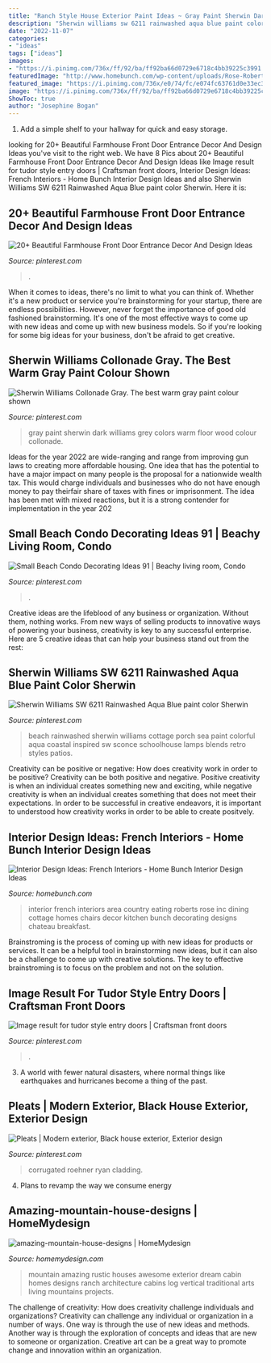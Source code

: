 ```yaml
---
title: "Ranch Style House Exterior Paint Ideas ~ Gray Paint Sherwin Dark Williams Grey Colors Warm Floor Wood Colour Collonade"
description: "Sherwin williams sw 6211 rainwashed aqua blue paint color sherwin"
date: "2022-11-07"
categories:
- "ideas"
tags: ["ideas"]
images:
- "https://i.pinimg.com/736x/ff/92/ba/ff92ba66d0729e6718c4bb39225c3991.jpg"
featuredImage: "http://www.homebunch.com/wp-content/uploads/Rose-Roberts-Interior-Design-Inc..jpg"
featured_image: "https://i.pinimg.com/736x/e0/74/fc/e074fc63761d0e33ec3e451674d479a2.jpg"
image: "https://i.pinimg.com/736x/ff/92/ba/ff92ba66d0729e6718c4bb39225c3991.jpg"
ShowToc: true
author: "Josephine Bogan"
---
```



1. Add a simple shelf to your hallway for quick and easy storage.

	

		
looking for 20+ Beautiful Farmhouse Front Door Entrance Decor And Design Ideas you've visit to the right web. We have 8 Pics about 20+ Beautiful Farmhouse Front Door Entrance Decor And Design Ideas like Image result for tudor style entry doors | Craftsman front doors, Interior Design Ideas: French Interiors - Home Bunch Interior Design Ideas and also Sherwin Williams SW 6211 Rainwashed Aqua Blue paint color Sherwin. Here it is:
		
    
## 20+ Beautiful Farmhouse Front Door Entrance Decor And Design Ideas

<img loading=lazy src="https://i.pinimg.com/736x/1f/32/e0/1f32e081ace0a2866683a9701345c2fb.jpg" onerror="this.onerror=null;this.src='https://tse1.mm.bing.net/th?id=OIP.GMiMqLDZc0LftmZuE9N3nQHaNK&amp;pid=15.1';" alt="20+ Beautiful Farmhouse Front Door Entrance Decor And Design Ideas">

_Source: pinterest.com_

>. 

	

When it comes to ideas, there's no limit to what you can think of. Whether it's a new product or service you're brainstorming for your startup, there are endless possibilities. However, never forget the importance of good old fashioned brainstorming. It's one of the most effective ways to come up with new ideas and come up with new business models. So if you're looking for some big ideas for your business, don't be afraid to get creative.

    
## Sherwin Williams Collonade Gray. The Best Warm Gray Paint Colour Shown

<img loading=lazy src="https://i.pinimg.com/736x/ff/92/ba/ff92ba66d0729e6718c4bb39225c3991.jpg" onerror="this.onerror=null;this.src='https://tse3.mm.bing.net/th?id=OIP.N4OG69dy4KCP666P8ROJ4QHaJ4&amp;pid=15.1';" alt="Sherwin Williams Collonade Gray. The best warm gray paint colour shown">

_Source: pinterest.com_

>gray paint sherwin dark williams grey colors warm floor wood colour collonade. 

	

Ideas for the year 2022 are wide-ranging and range from improving gun laws to creating more affordable housing. One idea that has the potential to have a major impact on many people is the proposal for a nationwide wealth tax. This would charge individuals and businesses who do not have enough money to pay theirfair share of taxes with fines or imprisonment. The idea has been met with mixed reactions, but it is a strong contender for implementation in the year 202
    
## Small Beach Condo Decorating Ideas 91 | Beachy Living Room, Condo

<img loading=lazy src="https://i.pinimg.com/736x/f5/27/31/f52731ca7b5a033ba40623e9e3033319.jpg" onerror="this.onerror=null;this.src='https://tse2.mm.bing.net/th?id=OIP.evDcif9GHKCRYTj1cTSpdgHaLF&amp;pid=15.1';" alt="Small Beach Condo Decorating Ideas 91 | Beachy living room, Condo">

_Source: pinterest.com_

>. 

	

Creative ideas are the lifeblood of any business or organization. Without them, nothing works. From new ways of selling products to innovative ways of powering your business, creativity is key to any successful enterprise. Here are 5 creative ideas that can help your business stand out from the rest:

    
## Sherwin Williams SW 6211 Rainwashed Aqua Blue Paint Color Sherwin

<img loading=lazy src="https://i.pinimg.com/736x/f2/3e/b7/f23eb719cdab8e714f424c2390ed559c.jpg" onerror="this.onerror=null;this.src='https://tse3.mm.bing.net/th?id=OIP.WrSdrR2XeUpZ0OOXpNyaNAHaLG&amp;pid=15.1';" alt="Sherwin Williams SW 6211 Rainwashed Aqua Blue paint color Sherwin">

_Source: pinterest.com_

>beach rainwashed sherwin williams cottage porch sea paint colorful aqua coastal inspired sw sconce schoolhouse lamps blends retro styles patios. 

	

Creativity can be positive or negative: How does creativity work in order to be positive?
Creativity can be both positive and negative. Positive creativity is when an individual creates something new and exciting, while negative creativity is when an individual creates something that does not meet their expectations. In order to be successful in creative endeavors, it is important to understood how creativity works in order to be able to create positvely.

    
## Interior Design Ideas: French Interiors - Home Bunch Interior Design Ideas

<img loading=lazy src="http://www.homebunch.com/wp-content/uploads/Rose-Roberts-Interior-Design-Inc..jpg" onerror="this.onerror=null;this.src='https://tse1.mm.bing.net/th?id=OIP.anO8zNmhhFZnQBC-JduRvQHaLE&amp;pid=15.1';" alt="Interior Design Ideas: French Interiors - Home Bunch Interior Design Ideas">

_Source: homebunch.com_

>interior french interiors area country eating roberts rose inc dining cottage homes chairs decor kitchen bunch decorating designs chateau breakfast. 

	

Brainstroming is the process of coming up with new ideas for products or services. It can be a helpful tool in brainstorming new ideas, but it can also be a challenge to come up with creative solutions. The key to effective brainstroming is to focus on the problem and not on the solution.

    
## Image Result For Tudor Style Entry Doors | Craftsman Front Doors

<img loading=lazy src="https://i.pinimg.com/736x/36/3d/f5/363df5a13cb3a0a525fd1bc76783a1f7.jpg" onerror="this.onerror=null;this.src='https://tse3.mm.bing.net/th?id=OIP.mEv-tqo0rJDX6jo61nzt1AHaJ3&amp;pid=15.1';" alt="Image result for tudor style entry doors | Craftsman front doors">

_Source: pinterest.com_

>. 

	

3. A world with fewer natural disasters, where normal things like earthquakes and hurricanes become a thing of the past. 

    
## Pleats | Modern Exterior, Black House Exterior, Exterior Design

<img loading=lazy src="https://i.pinimg.com/736x/e0/74/fc/e074fc63761d0e33ec3e451674d479a2.jpg" onerror="this.onerror=null;this.src='https://tse3.mm.bing.net/th?id=OIP.__o9QtJfPJapCrKCGQdFNwHaJ3&amp;pid=15.1';" alt="Pleats | Modern exterior, Black house exterior, Exterior design">

_Source: pinterest.com_

>corrugated roehner ryan cladding. 

	

4. Plans to revamp the way we consume energy 

    
## Amazing-mountain-house-designs | HomeMydesign

<img loading=lazy src="https://homemydesign.com/wp-content/uploads/2014/08/amazing-mountain-house-designs.jpg" onerror="this.onerror=null;this.src='https://tse4.mm.bing.net/th?id=OIP.G5rjRi080EPUotSNQ6h5lwHaLH&amp;pid=15.1';" alt="amazing-mountain-house-designs | HomeMydesign">

_Source: homemydesign.com_

>mountain amazing rustic houses awesome exterior dream cabin homes designs ranch architecture cabins log vertical traditional arts living mountains projects. 

	

The challenge of creativity: How does creativity challenge individuals and organizations?
Creativity can challenge any individual or organization in a number of ways. One way is through the use of new ideas and methods. Another way is through the exploration of concepts and ideas that are new to someone or organization. Creative art can be a great way to promote change and innovation within an organization.

